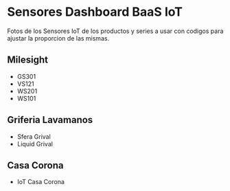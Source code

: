 # Sensores Dashboard BaaS IoT
 
Fotos de los Sensores IoT de los productos y series a usar con codigos para ajustar la proporcion de las mismas.
 
## Milesight
- GS301
- VS121
- WS201
- WS101

## Griferia Lavamanos
- Sfera Grival
- Liquid Grival

## Casa Corona
- IoT Casa Corona
